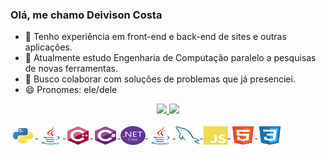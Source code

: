 ### Olá, me chamo Deivison Costa



- 🔭 Tenho experiência em front-end e back-end de sites e outras aplicações.
- 🌱 Atualmente estudo Engenharia de Computação paralelo a pesquisas de novas ferramentas.
- 👯 Busco colaborar com soluções de problemas que já presenciei.
- 😄 Pronomes: ele/dele

<div align="center">
  <a href="https://github.com/OliverCoast111">
  <img height="180em" src="https://github-readme-stats.vercel.app/api?username=OliverCoast111&show_icons=true&theme=dark&include_all_commits=true&count_private=true"/>
  <img height="180em" src="https://github-readme-stats.vercel.app/api/top-langs/?username=OliverCoast111&layout=compact&langs_count=7&theme=dark"/>
</div>
<div style="display: inline_block"><br>
  <img align="center" alt="Dei-Python" height="30" width="40" src="https://raw.githubusercontent.com/devicons/devicon/master/icons/python/python-original.svg">
  <img align="center" alt="Dei-Java" height="30" width="40" src="https://raw.githubusercontent.com/devicons/devicon/master/icons/java/java-original.svg" />
  <img align="center" alt="Dei-Cplusplus" height="30" width="40" src="https://raw.githubusercontent.com/devicons/devicon/master/icons/cplusplus/cplusplus-original.svg" />
  <img align="center" alt="Dei-Csharp" height="30" width="40" src="https://raw.githubusercontent.com/devicons/devicon/master/icons/csharp/csharp-original.svg">
  <img align="center" alt="Dei-Dotnet" height="30" width="40" src="https://raw.githubusercontent.com/devicons/devicon/master/icons/dotnetcore/dotnetcore-original.svg" />
  <img align="center" alt="Dei-Java" height="30" width="40" src="https://raw.githubusercontent.com/devicons/devicon/master/icons/java/java-original.svg" />
  <img align="center" alt="Dei-Mysql" height="30" width="40" src="https://raw.githubusercontent.com/devicons/devicon/master/icons/mysql/mysql-original.svg" />
   <img align="center" alt="Dei-Js" height="30" width="40" src="https://raw.githubusercontent.com/devicons/devicon/master/icons/javascript/javascript-plain.svg">
  <img align="center" alt="Dei-HTML" height="30" width="40" src="https://raw.githubusercontent.com/devicons/devicon/master/icons/html5/html5-original.svg">
  <img align="center" alt="Dei-CSS" height="30" width="40" src="https://raw.githubusercontent.com/devicons/devicon/master/icons/css3/css3-original.svg">
</div>
  
